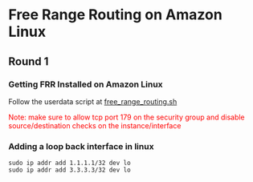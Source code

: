 # Free Range Routing on Amazon Linux

## Round 1
### Getting FRR Installed on Amazon Linux
Follow the userdata script at [free_range_routing.sh](free_range_routing.sh)

<span style="color:red">
Note: make sure to allow tcp port 179 on the security group and disable source/destination checks on the instance/interface
</span>

### Adding a loop back interface in linux
```console
sudo ip addr add 1.1.1.1/32 dev lo
sudo ip addr add 3.3.3.3/32 dev lo
```
